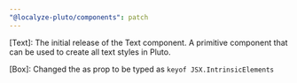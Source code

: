 ```yaml
---
"@localyze-pluto/components": patch
---
```


[Text]: The initial release of the Text component. A primitive component that can be used to create all text styles in Pluto.

[Box]: Changed the as prop to be typed as `keyof JSX.IntrinsicElements`
